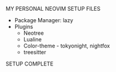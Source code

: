 MY PERSONAL NEOVIM SETUP FILES 

- Package Manager: lazy
- Plugins
    * Neotree
    * Lualine
    * Color-theme - tokyonight, nightfox
    * treesitter

SETUP COMPLETE

